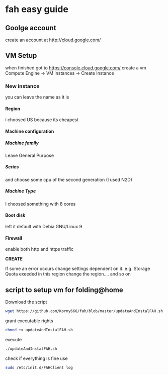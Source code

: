 # fah easy guide

## Goolge account
create an account at http://cloud.google.com/ 

## VM Setup
when finished got to https://console.cloud.google.com/
create a vm Compute Engine -> VM instances -> Create Instance

### New instance
you can leave the name as it is
#### Region
i choosed US because its cheapest
#### Machine configuration
##### Machine family
Leave General Purpose
##### Series
and choose some cpu of the second generation (I used N2D)
##### Machine Type 
I choosed something with 8 cores

#### Boot disk 
left it default with Debia GNU/Linux 9

#### Firewall 
enable both http and https traffic

**CREATE**

If some an error occurs change settings dependent on it.
e.g. Storage Quota exeeded in this region
change the region.... and so on


## script to setup vm for folding@home

Download the script
```sh
wget https://github.com/Korny666/fah/blob/master/updateAndInstalFAH.sh
```
grant executable rights
```sh
chmod +x updateAndInstalFAH.sh
```
execute
```sh
./updateAndInstalFAH.sh
```
check if everything is fine use
```sh
sudo /etc/init.d/FAHClient log
```
